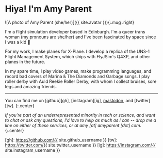 Hiya! I'm Amy Parent
====================

![A photo of Amy Parent (she/her)]({{ site.avatar }}){:.mug .right}

I'm a flight simulation developer based in Edinburgh. I'm a queer trans woman (my pronouns are she/her) and I've been fascinated by space since I was a kid 🚀

For my work, I make planes for X-Plane. I develop a replica of the UNS-1 Flight Management System, which ships with  FlyJSim's Q4XP, and other planes in the future.

In my spare time, I play video games, make programming languages, and record bad covers of Marina & The Diamonds and Garbage songs. I play roller derby with Auld Reekie Roller Derby, with whom I collect bruises, sore legs and amazing friends.

***

You can find me on [github][gh], [instagram][ig], <a rel="me" href="https://mastodon.scot/@amyinorbit">mastodon</a>, and [twitter][tw].
{:.center}

*If you're part of an underrepresented minority in tech or science, and want to chat or ask any questions, I'd love to help as much as I can -- drop me a line on either of these services, or at amy [at] amyparent [dot] com.*
{:.center}

 [gh]: https://github.com/{{ site.github_username }}
 [tw]: https://twitter.com/{{ site.twitter_username }}
 [ig]: https://instagram.com/{{ site.instagram_username }}
